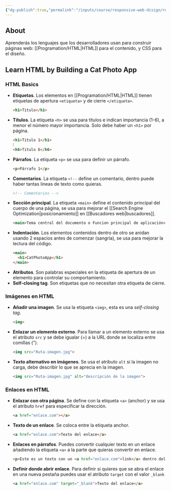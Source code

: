 ```yaml
---
{"dg-publish":true,"permalink":"/inputs/course/responsive-web-disign/responsive-web-disign/","tags":["programation","HTML","CSS"]}
---
```


## About
Aprenderás los lenguajes que los desarrolladores usan para construir páginas web: [[Programation/HTML\|HTML]] para el contenido, y CSS para el diseño.
## Learn HTML by Building a Cat Photo App
### HTML Basics
- **Etiquetas**. Los elementos en [[Programation/HTML\|HTML]] tienen etiquetas de apertura `<etiqueta>` y de cierre `</etiqueta>`.
   ```html
   <h1>Titulo</h1>
   ```
- **Títulos**. La etiqueta `<h>` se usa para títulos e indican importancia (1-6), a menor el número mayor importancia. Solo debe haber un `<h1>` por página.
   ```HTML 
   <h1>Titulo 1</h1>
   ⁝
   <h6>Titulo 6</h6>
   ```
- **Párrafos**. La etiqueta `<p>` se usa para definir un párrafo.
   ```HTML 
   <p>Párrafo 1</p>
   ```
- **Comentarios**. La etiqueta `<!--` define un comentario, dentro puede haber tantas lineas de texto como quieras.
   ```HTML 
   <!-- Comentarios -->
   ```
- **Sección principal**. La etiqueta `<main>` define el contenido principal del cuerpo de una página, se usa para mejorar el [[Search Engine Optimization\|posicionamiento]] en [[Buscadores web\|buscadores]].
   ```HTML 
   <main>Tema central del documento o Funcion principal de aplicación</main>
   ```
- **Indentación**. Los elementos contenidos dentro de otro se anidan usando 2 espacios antes de comenzar (sangría), se usa para mejorar la lectura del código.
   ```HTML 
   <main>
     <h1>CatPhotoApp</h1>
   </main>
   ```
- **Atributos**. Son palabras especiales en la etiqueta de apertura de un elemento para controlar su comportamiento.
- **Self-closing tag**. Son etiquetas que no necesitan otra etiqueta de cierre.
### Imágenes en HTML
- **Añadir una imagen**. Se usa la etiqueta `<img>`, esta es una *self-closing tag*.
   ```HTML 
   <img>
   ```
- **Enlazar un elemento externo**. Para llamar a un elemento externo se usa el atributo `src` y se debe igualar (=) a la URL donde se localiza entre comillas (").
   ```HTML 
   <img src="Ruta-imagen.jpg">
   ```
- **Texto alternativo en imágenes**. Se usa el atributo `alt` si la imagen no carga, debe describir lo que se aprecia en la imagen.
   ```HTML 
   <img src="Ruta-imagen.jpg" alt="descripción de la imagen">
   ```
### Enlaces en HTML
- **Enlazar con otra página**. Se define con la etiqueta `<a>` (anchor) y se usa el atributo `href` para especificar la dirección.
   ```HTML 
   <a href="enlace.com"></a>
   ```
-  **Texto de un enlace**. Se coloca entre la etiqueta anchor.
   ```HTML 
   <a href="enlace.com">Texto del enlace</a>
   ```
- **Enlaces en párrafos**. Puedes convertir cualquier texto en un enlace añadiendo la etiqueta `<a>` a la parte que quieras convertir en enlace.
   ```HTML 
   <p>Este es un texto con un <a href="enlace.com">link</a> dentro del texto</p>
   ```
- **Definir donde abrir enlace**. Para definir si quieres que se abra el enlace en una nueva pestaña puedes usar el atributo `target` con el valor `_blank`
   ```HTML 
   <a href="enlace.com" target="_blank">Texto del enlace</a>
   ```